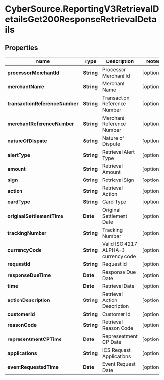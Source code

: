 # CyberSource.ReportingV3RetrievalDetailsGet200ResponseRetrievalDetails

## Properties
Name | Type | Description | Notes
------------ | ------------- | ------------- | -------------
**processorMerchantId** | **String** | Processor Merchant Id | [optional] 
**merchantName** | **String** | Merchant Name | [optional] 
**transactionReferenceNumber** | **String** | Transaction Reference Number | [optional] 
**merchantReferenceNumber** | **String** | Merchant Reference Number | [optional] 
**natureOfDispute** | **String** | Nature of Dispute | [optional] 
**alertType** | **String** | Retrieval Alert Type | [optional] 
**amount** | **String** | Retrieval Amount | [optional] 
**sign** | **String** | Retrieval Sign | [optional] 
**action** | **String** | Retrieval Action | [optional] 
**cardType** | **String** | Card Type | [optional] 
**originalSettlementTime** | **Date** | Original Settlement Date | [optional] 
**trackingNumber** | **String** | Tracking Number | [optional] 
**currencyCode** | **String** | Valid ISO 4217 ALPHA-3 currency code | [optional] 
**requestId** | **String** | Request Id | [optional] 
**responseDueTime** | **Date** | Response Due Date | [optional] 
**time** | **Date** | Retrieval Date | [optional] 
**actionDescription** | **String** | Retrieval Action Description | [optional] 
**customerId** | **String** | Customer Id | [optional] 
**reasonCode** | **String** | Retrieval Reason Code | [optional] 
**representmentCPTime** | **Date** | Representment CP Date | [optional] 
**applications** | **String** | ICS Request Applications | [optional] 
**eventRequestedTime** | **Date** | Event Request Date | [optional] 


